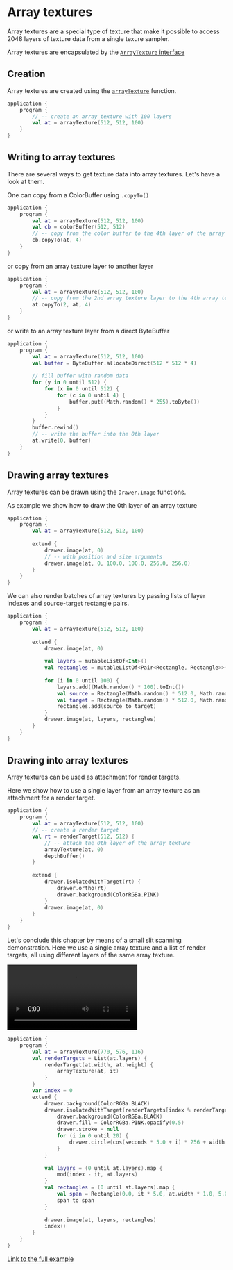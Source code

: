 
# Array textures

Array textures are a special type of texture that make it possible to access 2048 layers of texture data from a single texure sampler.

Array textures are encapsulated by the [`ArrayTexture` interface](https://api.openrndr.org/org.openrndr.draw/-array-texture/index.html)

## Creation

Array textures are created using the [`arrayTexture`](https://api.openrndr.org/org.openrndr.draw/array-texture.html) function.

```kotlin
application {
    program {
        // -- create an array texture with 100 layers
        val at = arrayTexture(512, 512, 100)
    }
}
```

## Writing to array textures

There are several ways to get texture data into array textures. Let's have a look at them.

One can copy from a ColorBuffer using `.copyTo()`

```kotlin
application {
    program {
        val at = arrayTexture(512, 512, 100)
        val cb = colorBuffer(512, 512)
        // -- copy from the color buffer to the 4th layer of the array texture
        cb.copyTo(at, 4)
    }
}
```

or copy from an array texture layer to another layer

```kotlin
application {
    program {
        val at = arrayTexture(512, 512, 100)
        // -- copy from the 2nd array texture layer to the 4th array texture layer
        at.copyTo(2, at, 4)
    }
}
```

or write to an array texture layer from a direct ByteBuffer

```kotlin
application {
    program {
        val at = arrayTexture(512, 512, 100)
        val buffer = ByteBuffer.allocateDirect(512 * 512 * 4)
        
        // fill buffer with random data
        for (y in 0 until 512) {
            for (x in 0 until 512) {
                for (c in 0 until 4) {
                    buffer.put((Math.random() * 255).toByte())
                }
            }
        }
        buffer.rewind()
        // -- write the buffer into the 0th layer
        at.write(0, buffer)
    }
}
```

## Drawing array textures

Array textures can be drawn using the `Drawer.image` functions.

As example we show how to draw the 0th layer of an array texture

```kotlin
application {
    program {
        val at = arrayTexture(512, 512, 100)
        
        extend {
            drawer.image(at, 0)
            // -- with position and size arguments
            drawer.image(at, 0, 100.0, 100.0, 256.0, 256.0)
        }
    }
}
```

We can also render batches of array textures by passing lists of layer indexes and source-target rectangle pairs.

```kotlin
application {
    program {
        val at = arrayTexture(512, 512, 100)
        
        extend {
            drawer.image(at, 0)
            
            val layers = mutableListOf<Int>()
            val rectangles = mutableListOf<Pair<Rectangle, Rectangle>>()
            
            for (i in 0 until 100) {
                layers.add((Math.random() * 100).toInt())
                val source = Rectangle(Math.random() * 512.0, Math.random() * 512.0, Math.random() * 512.0, Math.random() * 512.0)
                val target = Rectangle(Math.random() * 512.0, Math.random() * 512.0, Math.random() * 512.0, Math.random() * 512.0)
                rectangles.add(source to target)
            }
            drawer.image(at, layers, rectangles)
        }
    }
}
```

## Drawing into array textures

Array textures can be used as attachment for render targets.

Here we show how to use a single layer from an array texture as an attachment for a render target.

```kotlin
application {
    program {
        val at = arrayTexture(512, 512, 100)
        // -- create a render target
        val rt = renderTarget(512, 512) {
            // -- attach the 0th layer of the array texture
            arrayTexture(at, 0)
            depthBuffer()
        }
        
        extend {
            drawer.isolatedWithTarget(rt) {
                drawer.ortho(rt)
                drawer.background(ColorRGBa.PINK)
            }
            drawer.image(at, 0)
        }
    }
}
```

Let's conclude this chapter by means of a small slit scanning demonstration. Here we use a single array 
texture and a list of render targets, all using different layers of the same array texture.

<video controls>
    <source src="media/array-texture-001.mp4" type="video/mp4"></source>
</video>


```kotlin
application {
    program {
        val at = arrayTexture(770, 576, 116)
        val renderTargets = List(at.layers) {
            renderTarget(at.width, at.height) {
                arrayTexture(at, it)
            }
        }
        var index = 0
        extend {
            drawer.background(ColorRGBa.BLACK)
            drawer.isolatedWithTarget(renderTargets[index % renderTargets.size]) {
                drawer.background(ColorRGBa.BLACK)
                drawer.fill = ColorRGBa.PINK.opacify(0.5)
                drawer.stroke = null
                for (i in 0 until 20) {
                    drawer.circle(cos(seconds * 5.0 + i) * 256 + width / 2.0, sin(i + seconds * 6.32) * 256 + height / 2.0, 100.0)
                }
            }
            
            val layers = (0 until at.layers).map {
                mod(index - it, at.layers)
            }
            val rectangles = (0 until at.layers).map {
                val span = Rectangle(0.0, it * 5.0, at.width * 1.0, 5.0)
                span to span
            }
            
            drawer.image(at, layers, rectangles)
            index++
        }
    }
}
```

[Link to the full example](https://github.com/openrndr/openrndr-examples/blob/master/src/main/kotlin/examples/06_Advanced_drawing/C07_Array_textures000.kt)
